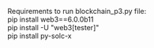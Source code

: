 Requirements to run blockchain_p3.py file: <br>
  pip install web3==6.0.0b11 <br>
  pip install -U "web3[tester]" <br>
  pip install py-solc-x
